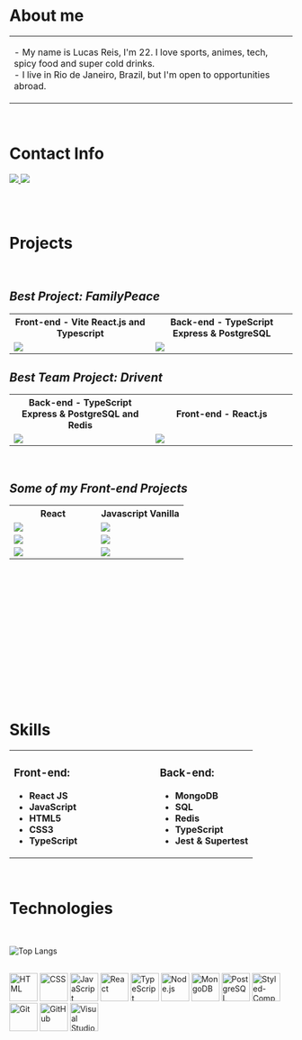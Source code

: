 # **About me**

<table>
  <tbody>
    <tr>
      <td align="left" width="60%">
         <p>- My name is Lucas Reis, I'm 22. I love sports, animes, tech, spicy food and super cold drinks.
        <br>- I live in Rio de Janeiro, Brazil, but I'm open to opportunities abroad.</p>
   </tr>
  </tbody>
</table>

<br>

# **Contact Info**

<a href="mailto: lucasreis64@gmail.com" target="_blank">
  <img src="https://img.shields.io/badge/-gmail-red?style=for-the-badge&logo=gmail&logoColor=white">
</a>
 <a href="https://www.linkedin.com/in/lucas-reis-b2a054243/" target="_blank">
  <img src="https://img.shields.io/badge/-linkedin-blue?style=for-the-badge&logo=linkedin&logoColor=white">
</a>

<br><br>

# **Projects**
<br>

## ***Best Project: FamilyPeace***

<table>
   <tbody>
      <tr>
         <th align="center" width="50%">Front-end - Vite React.js  and Typescript</th>
         <th align="center" width="50%">Back-end - TypeScript Express & PostgreSQL</th>
      </tr>
      <tr>
         <td>
           <a href="https://github.com/lucasreis64/familypeace-front"><img src="https://github-readme-stats.vercel.app/api/pin/?username=lucasreis64&repo=familypeace-front&theme=github_dark"></a>
         </td>
         <td>
           <a href="https://github.com/lucasreis64/familypeace-backend"><img src="https://github-readme-stats.vercel.app/api/pin/?username=lucasreis64&repo=familypeace-backend&theme=github_dark"></a>
         </td>
      </tr>
   </tbody>
</table>


## ***Best Team Project: Drivent***

<table >
  <tbody>
    <tr>
      <th align="center" width="50%"> Back-end - TypeScript Express & PostgreSQL and Redis </th>
      <th align="center"width="50%"> Front-end - React.js</th>
    </tr>
    <tr>
      <td>
         <a href="https://github.com/lucasreis64/drivent-backend"><img src="https://github-readme-stats.vercel.app/api/pin/?username=lucasreis64&repo=drivent-backend&theme=github_dark"></a>
      </td>
      <td>
         <a href="https://github.com/lucasreis64/e-commerce-front"><img src="https://github-readme-stats.vercel.app/api/pin/?username=lucasreis64&repo=e-commerce-front&theme=github_dark"></a>
      </td>
   </tr>
  </tbody>
</table>

<br>


## ***Some of my Front-end Projects***

<table height="310px">
  <tbody>
    <tr>
      <th align="center" width="50%"> React </th>
      <th align="center" width="50%">Javascript Vanilla</th>
    </tr>
    <tr>
         <td>
           <a href="https://github.com/lucasreis64/trackit"><img src="https://github-readme-stats.vercel.app/api/pin/?username=lucasreis64&repo=trackit&theme=github_dark"></a>
         </td>
         <td>
           <a href="https://github.com/lucasreis64/parrotscardgame"><img src="https://github-readme-stats.vercel.app/api/pin/?username=lucasreis64&repo=parrotscardgame&theme=github_dark"></a>
         </td>
   </tr>
   <tr>
         <td>
           <a href="https://github.com/lucasreis64/zaprecall"><img src="https://github-readme-stats.vercel.app/api/pin/?username=lucasreis64&repo=zaprecall&theme=github_dark"></a>
         </td>
         <td>
            <a href="https://github.com/lucasreis64/driveneats"><img src="https://github-readme-stats.vercel.app/api/pin/?username=lucasreis64&repo=driveneats&theme=github_dark"></a>
         </td>
    </tr>
    <tr>
         <td>
           <a href="https://github.com/lucasreis64/cineflex"><img src="https://github-readme-stats.vercel.app/api/pin/?username=lucasreis64&repo=cineflex&theme=github_dark"></a>
         </td>
         <td>
           <a href="https://github.com/lucasreis64/batepapouol"><img src="https://github-readme-stats.vercel.app/api/pin/?username=lucasreis64&repo=batepapouol&theme=github_dark"></a>
         </td>
    </tr>
  </tbody>
</table>

<br>

# **Skills**
<table>
  <tbody>
    <tr>
      <td align="left" width="60%">
         <div>

   ### **Front-end:**

   -   **React JS**
   -   **JavaScript**
   -   **HTML5**
   -   **CSS3**
   -   **TypeScript**

</div>
      </td>
      <td align="left" width="40%">
         
<div>

   ### **Back-end:**

   -   **MongoDB**
   -   **SQL**
   -   **Redis**
   -   **TypeScript**   
   -   **Jest & Supertest**
</div>
              </td>
   </tr>
    
  </tbody>
</table>

<br>

# **Technologies**
<br>

![Top Langs](https://github-readme-stats.vercel.app/api/top-langs/?username=lucasreis64&title_color=FF6700&bg_color=000&text_color=fff)

<br>
<div>
   <img height="50" src="https://user-images.githubusercontent.com/25181517/192158954-f88b5814-d510-4564-b285-dff7d6400dad.png" alt="HTML" title="HTML" />
 <img height="50" src="https://user-images.githubusercontent.com/25181517/183898674-75a4a1b1-f960-4ea9-abcb-637170a00a75.png" alt="CSS" title="CSS" />
   <img height="50" src="https://user-images.githubusercontent.com/25181517/117447155-6a868a00-af3d-11eb-9cfe-245df15c9f3f.png" alt="JavaScript" title="JavaScript" />
 <img height="50" src="https://user-images.githubusercontent.com/25181517/183897015-94a058a6-b86e-4e42-a37f-bf92061753e5.png" alt="React" title="React" />
  <img height="50" src="https://static-00.iconduck.com/assets.00/typescript-icon-icon-512x512-yh0yu3ta.png" alt="TypeScript" title="TypeScript" />
  <img height="50" src="https://cdn-icons-png.flaticon.com/512/919/919825.png" alt="Node.js" title="Node.js" />
    <img height="50" src="https://img.icons8.com/color/480/mongodb.png" alt="MongoDB" title="MongoDB" /> 
  <img height="50" src="https://upload.wikimedia.org/wikipedia/commons/thumb/2/29/Postgresql_elephant.svg/1200px-Postgresql_elephant.svg.png" alt="PostgreSQL" title="PostgreSQL" /> 
 <img height="50" src="https://raw.githubusercontent.com/styled-components/brand/master/styled-components.png" alt="Styled-Components" title="Styled-Components" />
 <img height="50" src="https://user-images.githubusercontent.com/25181517/192108372-f71d70ac-7ae6-4c0d-8395-51d8870c2ef0.png" alt="Git" title="Git" />
 <img height="50" src="https://user-images.githubusercontent.com/25181517/192108374-8da61ba1-99ec-41d7-80b8-fb2f7c0a4948.png" alt="GitHub" title="GitHub" />
 <img height="50" src="https://user-images.githubusercontent.com/25181517/192108891-d86b6220-e232-423a-bf5f-90903e6887c3.png" alt="Visual Studio Code" title="Visual Studio Code" />

</div>

<br>

